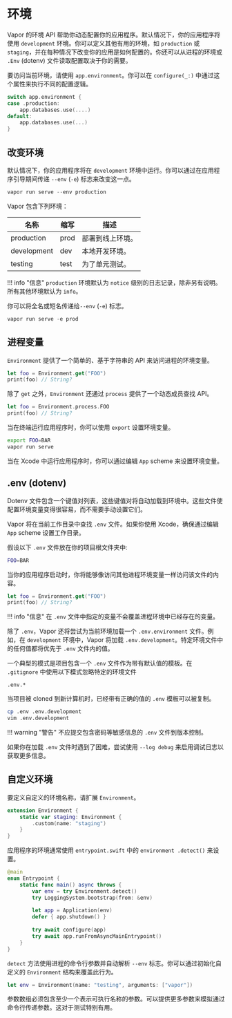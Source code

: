 # 环境

Vapor 的环境 API 帮助你动态配置你的应用程序。默认情况下，你的应用程序将使用 `development` 环境。你可以定义其他有用的环境，如 `production` 或 `staging`，并在每种情况下改变你的应用是如何配置的。你还可以从进程的环境或 `.Env` (dotenv) 文件读取配置取决于你的需要。

要访问当前环境，请使用 `app.environment`。你可以在 `configure(_:)` 中通过这个属性来执行不同的配置逻辑。

```swift
switch app.environment {
case .production:
    app.databases.use(....)
default:
    app.databases.use(...)
}
```

## 改变环境

默认情况下，你的应用程序将在 `development` 环境中运行。你可以通过在应用程序引导期间传递 `--env` (`-e`) 标志来改变这一点。

```swift
vapor run serve --env production
```

Vapor 包含下列环境：

|名称|缩写|描述|
|-|-|-|
|production|prod|部署到线上环境。|
|development|dev|本地开发环境。|
|testing|test|为了单元测试。|

!!! info "信息"
    `production` 环境默认为 `notice` 级别的日志记录，除非另有说明。所有其他环境默认为 `info`。

你可以将全名或短名传递给`--env` (`-e`) 标志。

```swift
vapor run serve -e prod
```

## 进程变量

`Environment` 提供了一个简单的、基于字符串的 API 来访问进程的环境变量。

```swift
let foo = Environment.get("FOO")
print(foo) // String?
```

除了 `get` 之外，`Environment` 还通过 `process` 提供了一个动态成员查找 API。

```swift
let foo = Environment.process.FOO
print(foo) // String?
```

当在终端运行应用程序时，你可以使用 `export` 设置环境变量。

```sh
export FOO=BAR
vapor run serve
```

当在 Xcode 中运行应用程序时，你可以通过编辑 `App` scheme 来设置环境变量。

## .env (dotenv)

Dotenv 文件包含一个键值对列表，这些键值对将自动加载到环境中。这些文件使配置环境变量变得很容易，而不需要手动设置它们。

Vapor 将在当前工作目录中查找 `.env` 文件。如果你使用 Xcode，确保通过编辑 `App` scheme 设置工作目录。

假设以下 `.env` 文件放在你的项目根文件夹中:

```sh
FOO=BAR
```

当你的应用程序启动时，你将能够像访问其他进程环境变量一样访问该文件的内容。

```swift
let foo = Environment.get("FOO")
print(foo) // String?
```

!!! info "信息"
    在 `.env` 文件中指定的变量不会覆盖进程环境中已经存在的变量。

除了 `.env`，Vapor 还将尝试为当前环境加载一个 `.env.environment` 文件。例如，在 `development` 环境中，Vapor 将加载 `.env.development`。特定环境文件中的任何值都将优先于 `.env` 文件内的值。

一个典型的模式是项目包含一个 `.env` 文件作为带有默认值的模板。在 `.gitignore` 中使用以下模式忽略特定的环境文件

```gitignore
.env.*
```

当项目被 cloned 到新计算机时，已经带有正确的值的 `.env` 模板可以被复制。

```sh
cp .env .env.development
vim .env.development
```

!!! warning "警告"
    不应提交包含密码等敏感信息的 `.env` 文件到版本控制。

如果你在加载 `.env` 文件时遇到了困难，尝试使用 `--log debug` 来启用调试日志以获取更多信息。

## 自定义环境

要定义自定义的环境名称，请扩展 `Environment`。

```swift
extension Environment {
    static var staging: Environment {
        .custom(name: "staging")
    }
}
```

应用程序的环境通常使用 `entrypoint.swift` 中的 `environment .detect()` 来设置。

```swift
@main
enum Entrypoint {
    static func main() async throws {
        var env = try Environment.detect()
        try LoggingSystem.bootstrap(from: &env)
        
        let app = Application(env)
        defer { app.shutdown() }
        
        try await configure(app)
        try await app.runFromAsyncMainEntrypoint()
    }
}
```

`detect` 方法使用进程的命令行参数并自动解析 `--env` 标志。你可以通过初始化自定义的 `Environment` 结构来覆盖此行为。

```swift
let env = Environment(name: "testing", arguments: ["vapor"])
```

参数数组必须包含至少一个表示可执行名称的参数。可以提供更多参数来模拟通过命令行传递参数。这对于测试特别有用。
